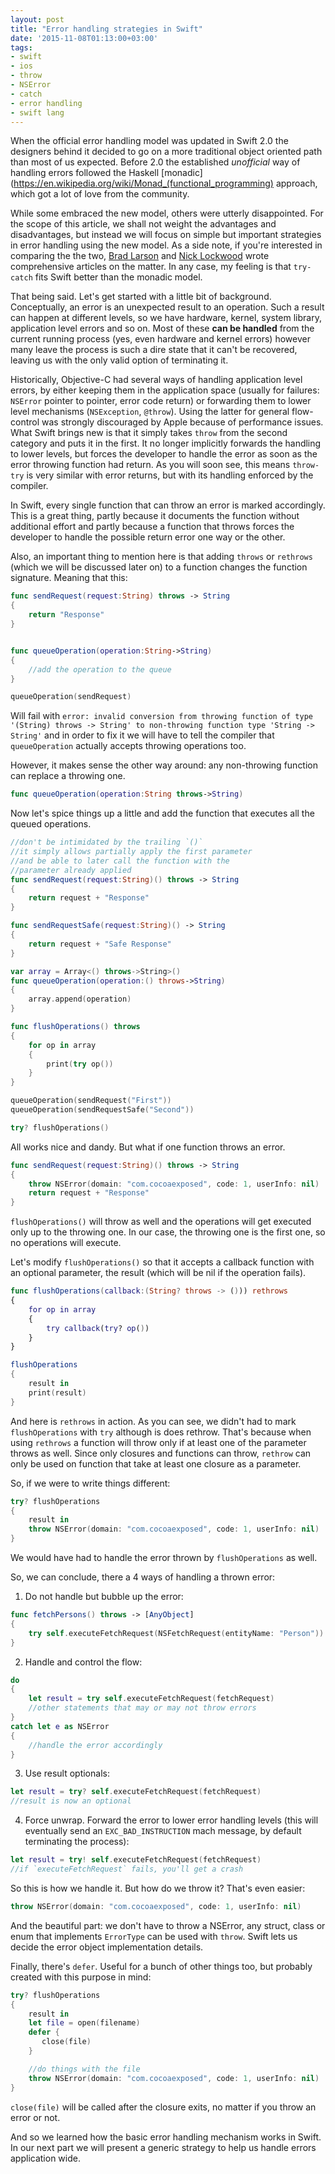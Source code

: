 ```yaml
---
layout: post
title: "Error handling strategies in Swift"
date: '2015-11-08T01:13:00+03:00'
tags:
- swift
- ios
- throw
- NSError
- catch
- error handling
- swift lang
---
```



When the official error handling model was updated in Swift 2.0 the designers behind it decided to go on a more traditional object oriented path than most of us expected. Before 2.0 the established *unofficial* way of handling errors followed the Haskell [monadic](https://en.wikipedia.org/wiki/Monad_(functional_programming) approach, which got a lot of love from the community.

While some embraced the new model, others were utterly disappointed. For the scope of this article, we shall not weight the advantages and disadvantages, but instead we will focus on simple but important strategies in error handling using the new model. As a side note, if you're interested in comparing the the two, [Brad Larson](http://www.sunsetlakesoftware.com/2015/06/12/swift-2-error-handling-practice) and [Nick Lockwood](https://gist.github.com/nicklockwood/21495c2015fd2dda56cf) wrote comprehensive articles on the matter. In any case, my feeling is that `try-catch` fits Swift better than the monadic model.

That being said. Let's get started with a little bit of background. Conceptually, an error is an unexpected result to an operation. Such a result can happen at different levels, so we have hardware, kernel, system library, application level errors and so on. Most of these **can be handled** from the current running process (yes, even hardware and kernel errors) however many leave the process is such a dire state that it can't be recovered, leaving us with the only valid option of terminating it.

Historically, Objective-C had several ways of handling application level errors, by either keeping them in the application space (usually for failures: `NSError` pointer to pointer, error code return) or forwarding them to lower level mechanisms (`NSException`, `@throw`). Using the latter for general flow-control was strongly discouraged by Apple because of performance issues. What Swift brings new is that it simply takes `throw` from the second category and puts it in the first. It no longer implicitly forwards the handling to lower levels, but forces the developer to handle the error as soon as the error throwing function had return. As you will soon see, this means `throw-try` is very similar with error returns, but with its handling enforced by the compiler.

In Swift, every single function that can throw an error is marked accordingly. This is a great thing, partly because it documents the function without additional effort and partly because a function that throws forces the developer to handle the possible return error one way or the other.

Also, an important thing to mention here is that adding `throws` or `rethrows` (which we will be discussed later on) to a function changes the function signature. Meaning that this:

```swift
func sendRequest(request:String) throws -> String
{
    return "Response"
}


func queueOperation(operation:String->String)
{
    //add the operation to the queue
}

queueOperation(sendRequest)
```

Will fail with `error: invalid conversion from throwing function of type '(String) throws -> String' to non-throwing function type 'String -> String'` and in order to fix it we will have to tell the compiler that `queueOperation` actually accepts throwing operations too.

However, it makes sense the other way around: any non-throwing function can replace a throwing one.

```swift
func queueOperation(operation:String throws->String)
```

Now let's spice things up a little and add the function that executes all the queued operations.

```swift
//don't be intimidated by the trailing `()`
//it simply allows partially apply the first parameter
//and be able to later call the function with the
//parameter already applied
func sendRequest(request:String)() throws -> String
{
    return request + "Response"
}

func sendRequestSafe(request:String)() -> String
{
    return request + "Safe Response"
}

var array = Array<() throws->String>()
func queueOperation(operation:() throws->String)
{
    array.append(operation)
}

func flushOperations() throws
{
    for op in array
    {
        print(try op())
    }
}

queueOperation(sendRequest("First"))
queueOperation(sendRequestSafe("Second"))

try? flushOperations()
```

All works nice and dandy. But what if one function throws an error.

```swift
func sendRequest(request:String)() throws -> String
{
    throw NSError(domain: "com.cocoaexposed", code: 1, userInfo: nil)
    return request + "Response"
}
```

`flushOperations()` will throw as well and the operations will get executed only up to the throwing one. In our case, the throwing one is the first one, so no operations will execute.

Let's modify `flushOperations()` so that it accepts a callback function with an optional parameter, the result (which will be nil if the operation fails).


```swift
func flushOperations(callback:(String? throws -> ())) rethrows
{
    for op in array
    {
        try callback(try? op())
    }
}

flushOperations
{
    result in
    print(result)
}
```

And here is `rethrows` in action. As you can see, we didn't had to mark `flushOperations` with `try` although is does rethrow. That's because when using `rethrows` a function will throw only if at least one of the parameter throws as well. Since only closures and functions can throw, `rethrow` can only be used on function that take at least one closure as a parameter.

So, if we were to write things different:

```swift
try? flushOperations
{
    result in
    throw NSError(domain: "com.cocoaexposed", code: 1, userInfo: nil)
}
```
We would have had to handle the error thrown by `flushOperations` as well.

So, we can conclude, there a 4 ways of handling a thrown error:

1. Do not handle but bubble up the error:

```swift
func fetchPersons() throws -> [AnyObject]
{
    try self.executeFetchRequest(NSFetchRequest(entityName: "Person"))
}
```

2. Handle and control the flow:

```swift
do
{
    let result = try self.executeFetchRequest(fetchRequest)
    //other statements that may or may not throw errors
}
catch let e as NSError
{
    //handle the error accordingly
}
```

3. Use result optionals:

```swift
let result = try? self.executeFetchRequest(fetchRequest)
//result is now an optional
```

4. Force unwrap. Forward the error to lower error handling levels (this will eventually send an `EXC_BAD_INSTRUCTION` mach message, by default terminating the process):

```swift
let result = try! self.executeFetchRequest(fetchRequest)
//if `executeFetchRequest` fails, you'll get a crash
```

So this is how we handle it. But how do we throw it? That's even easier:

```swift
throw NSError(domain: "com.cocoaexposed", code: 1, userInfo: nil)
```

And the beautiful part: we don't have to throw a NSError, any struct, class or enum that implements `ErrorType` can be used with `throw`. Swift lets us decide the error object  implementation details.

Finally, there's `defer`. Useful for a bunch of other things too, but probably created with this purpose in mind:

```swift
try? flushOperations
{
    result in
    let file = open(filename)
    defer {
       close(file)
    }

    //do things with the file
    throw NSError(domain: "com.cocoaexposed", code: 1, userInfo: nil)
}
```

`close(file)` will be called after the closure exits, no matter if you throw an error or not.

And so we learned how the basic error handling mechanism works in Swift. In our next part we will present a generic strategy to help us handle errors application wide.
